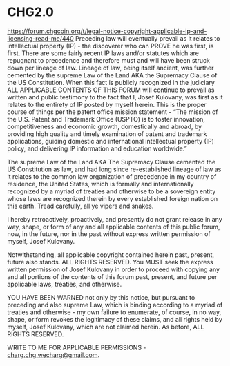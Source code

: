 # CHG2.0
 https://forum.chgcoin.org/t/legal-notice-copyright-applicable-ip-and-licensing-read-me/440
Preceding law will eventually prevail as it relates to intellectual property (IP) - the discoverer who can PROVE he was first, is first. There are some fairly recent IP laws and/or statutes which are repugnant to precedence and therefore must and will have been struck down per lineage of law. Lineage of law, being itself ancient, was further cemented by the supreme Law of the Land AKA the Supremacy Clause of the US Constitution. When this fact is publicly recognized in the judiciary ALL APPLICABLE CONTENTS OF THIS FORUM will continue to prevail as written and public testimony to the fact that I, Josef Kulovany, was first as it relates to the entirety of IP posted by myself herein. This is the proper course of things per the patent office mission statement - “The mission of the U.S. Patent and Trademark Office (USPTO) is to foster innovation, competitiveness and economic growth, domestically and abroad, by providing high quality and timely examination of patent and trademark applications, guiding domestic and international intellectual property (IP) policy, and delivering IP information and education worldwide.”

The supreme Law of the Land AKA The Supremacy Clause cemented the US Constitution as law, and had long since re-established lineage of law as it relates to the common law organization of precedence in my country of residence, the United States, which is formally and internationally recognized by a myriad of treaties and otherwise to be a sovereign entity whose laws are recognized therein by every established foreign nation on this earth. Tread carefully, all ye vipers and snakes.

I hereby retroactively, proactively, and presently do not grant release in any way, shape, or form of any and all applicable contents of this public forum, now, in the future, nor in the past without express written permission of myself, Josef Kulovany.

Notwithstanding, all applicable copyright contained herein past, present, future also stands. ALL RIGHTS RESERVED. You MUST seek the express written permission of Josef Kulovany in order to proceed with copying any and all portions of the contents of this forum past, present, and future per applicable laws, treaties, and otherwise.

YOU HAVE BEEN WARNED not only by this notice, but pursuant to preceding and also supreme Law, which is binding according to a myriad of treaties and otherwise - my own failure to enumerate, of course, in no way, shape, or form revokes the legitimacy of these claims, and all rights held by myself, Josef Kulovany, which are not claimed herein. As before, ALL RIGHTS RESERVED.

WRITE TO ME FOR APPLICABLE PERMISSIONS - charg.chg.wecharg@gmail.com.
